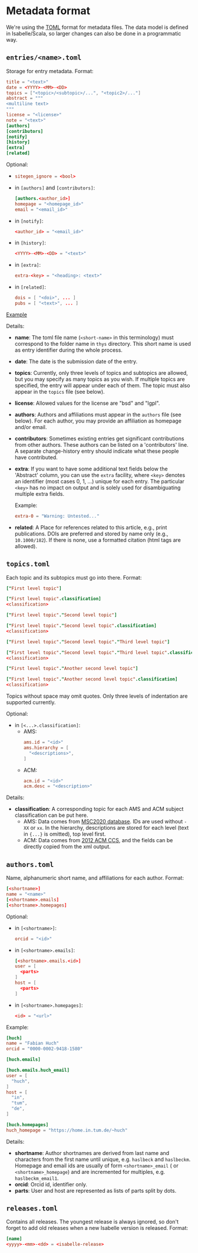 Metadata format
===============

We're using the [TOML](https://toml.io/en/v1.0.0) format for metadata files. The data model is
defined in Isabelle/Scala, so larger changes can also be done in a programmatic way.

`entries/<name>.toml`
---------------------

Storage for entry metadata. Format:

```toml 
title = "<text>"
date = <YYYY>-<MM>-<DD>
topics = ["<topic>/<subtopic>/...", "<topic2>/..."]
abstract = """
<multiline text>
"""
license = "<license>"
note = "<text>"
[authors]
[contributors]
[notify]
[history]
[extra]
[related]
```

Optional:

- ```toml
  sitegen_ignore = <bool>
  ```
- in `[authors]` and `[contributors]`:
  ```toml
  [authors.<author_id>]
  homepage = "<homepage_id>"
  email = "<email_id>"
  ```
- in `[notify]`:
  ```toml
  <author_id> = "<email_id>"
  ```
- in `[history]`:
  ```toml
  <YYYY>-<MM>-<DD> = "<text>"
  ```
- in `[extra]`:
  ```toml
  extra-<key> = "<heading>: <text>"
  ```
- in `[related]`:
  ```toml
  dois = [ "<doi>", ... ]
  pubs = [ "<text>", ... ] 
  ```

[Example](/metadata/entries/Presburger-Automata.toml)

Details:

- **name**:
  The toml file name (`<short-name>` in this terminology) must correspond to the folder name
  in `thys` directory. This short name is used as entry identifier during the whole process.

- **date**:
  The date is the submission date of the entry.

- **topics**:
  Currently, only three levels of topics and subtopics are allowed, but you may specify as many
  topics as you wish. If multiple topics are specified, the entry will appear under each of them.
  The topic must also appear in the `topics` file (see below).

- **license**:
  Allowed values for the license are "bsd" and "lgpl".

- **authors**:
  Authors and affiliations must appear in the `authors` file (see below). For each author, you may
  provide an affiliation as homepage and/or email.

- **contributors**:
  Sometimes existing entries get significant contributions from other authors. These authors can be
  listed on a 'contributors' line. A separate change-history entry should indicate what these people
  have contributed.

- **extra**:
  If you want to have some additional text fields below the 'Abstract' column, you can use
  the `extra` facility, where `<key>` denotes an identifier (most cases 0, 1, ...) unique for each
  entry. The particular
  `<key>` has no impact on output and is solely used for disambiguating multiple extra fields.

  Example:
  ```toml
  extra-0 = "Warning: Untested..."
  ```
- **related**:
  A Place for references related to this article, e.g., print publications. DOIs are preferred and
  stored by name only (e.g., `10.1000/182`). If there is none, use a formatted citation (html tags
  are allowed).

`topics.toml`
-------------
Each topic and its subtopics must go into there. Format:

```toml
["First level topic"]

["First level topic".classification]
<classification>

["First level topic"."Second level topic"]

["First level topic"."Second level topic".classification]
<classification>

["First level topic"."Second level topic"."Third level topic"]

["First level topic"."Second level topic"."Third level topic".classification]
<classification>

["First level topic"."Another second level topic"]

["First level topic"."Another second level topic".classification]
<classification>
```

Topics without space may omit quotes. Only three levels of indentation are supported currently.

Optional:
- in `[<...>.classification]`:
  - AMS:
    ```toml
    ams.id = "<id>"
    ams.hierarchy = [
      "<descriptions>",
    ]
    ```
  - ACM:
    ```toml
    acm.id = "<id>"
    acm.desc = "<description>"
    ```

Details:
- **classification**:
  A corresponding topic for each AMS and ACM subject classification can be put here.
  - AMS:
    Data comes from [MSC2020 database](https://mathscinet.ams.org/mathscinet/msc/msc2020.html). IDs
    are used without `-XX` or `xx`. In the hierarchy, descriptions are stored for each level (text 
    in `{...}` is omitted), top level first.
  - ACM:
    Data comes from [2012 ACM CCS](https://dl.acm.org/ccs), and the fields can be directly copied 
    from the xml output.


`authors.toml`
--------------
Name, alphanumeric short name, and affiliations for each author. Format:

```toml
[<shortname>]
name = "<name>"
[<shortname>.emails]
[<shortname>.homepages]
```

Optional:
- in `[<shortname>]`:
  ```toml
  orcid = "<id>"
  ```
- in `[<shortname>.emails]`:
  ```toml
  [<shortname>.emails.<id>]
  user = [
    <parts>
  ]
  host = [
    <parts>
  ]
  ```
- in `[<shortname>.homepages]`:
  ```toml
  <id> = "<url>"
  ```

Example:
```toml
[huch]
name = "Fabian Huch"
orcid = "0000-0002-9418-1580"

[huch.emails]

[huch.emails.huch_email]
user = [
  "huch",
]
host = [
  "in",
  "tum",
  "de",
]

[huch.homepages]
huch_homepage = "https://home.in.tum.de/~huch"
```

Details:
- **shortname**:
  Author shortnames are derived from last name and characters from the first name until unique,
  e.g. `haslbeck` and `haslbeckm`. Homepage and email ids are usually of form `<shortname>_email` (
  or `<shortname>_homepage`) and are incremented for multiples, e.g. `haslbeckm_email1`.
- **orcid**:
  Orcid id, identifier only.
- **parts**:
  User and host are represented as lists of parts split by dots. 


`releases.toml`
---------------
Contains all releases. The youngest release is always ignored, so don't forget to add old releases
when a new Isabelle version is released. Format:

```toml
[name]
<yyyy>-<mm>-<dd> = <isabelle-release>
```
